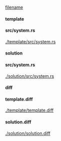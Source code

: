 
[filename](./template/README.md ':include')

<!-- slide:break -->

<!-- tabs:start -->

#### **template**

<!-- tabs:start -->

#### **<span class="file-template file-modified">src/system.rs</span>**

[./template/src/system.rs](./template/src/system.rs ':include :type=code rust')



<!-- tabs:end -->

#### **solution**

<!-- tabs:start -->

#### **<span class="file-solution file-modified">src/system.rs</span>**

[./solution/src/system.rs](./solution/src/system.rs ':include :type=code rust')



<!-- tabs:end -->

#### **diff**

<!-- tabs:start -->

#### **template.diff**

[./template/template.diff](./template/template.diff ':include :type=code diff')

#### **solution.diff**

[./solution/solution.diff](./solution/solution.diff ':include :type=code diff')



<!-- tabs:end -->

<!-- tabs:end -->
